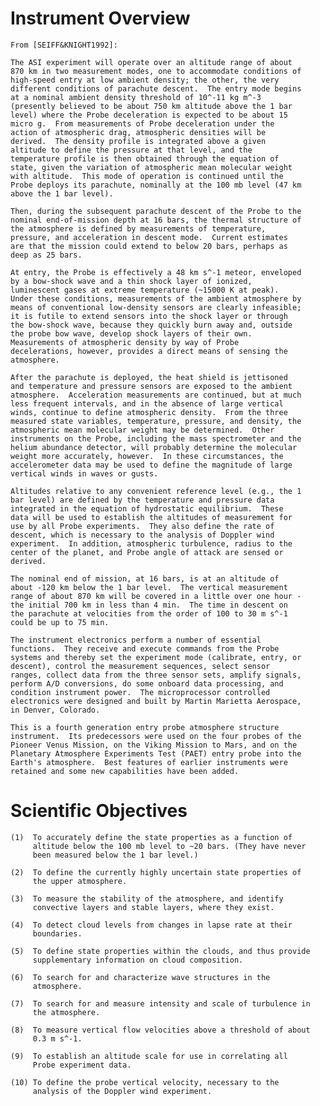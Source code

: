 
 
  Instrument Overview
  ===================
    From [SEIFF&KNIGHT1992]:
 
    The ASI experiment will operate over an altitude range of about
    870 km in two measurement modes, one to accommodate conditions of
    high-speed entry at low ambient density; the other, the very
    different conditions of parachute descent.  The entry mode begins
    at a nominal ambient density threshold of 10^-11 kg m^-3
    (presently believed to be about 750 km altitude above the 1 bar
    level) where the Probe deceleration is expected to be about 15
    micro g.  From measurements of Probe deceleration under the
    action of atmospheric drag, atmospheric densities will be
    derived.  The density profile is integrated above a given
    altitude to define the pressure at that level, and the
    temperature profile is then obtained through the equation of
    state, given the variation of atmospheric mean molecular weight
    with altitude.  This mode of operation is continued until the
    Probe deploys its parachute, nominally at the 100 mb level (47 km
    above the 1 bar level).
 
    Then, during the subsequent parachute descent of the Probe to the
    nominal end-of-mission depth at 16 bars, the thermal structure of
    the atmosphere is defined by measurements of temperature,
    pressure, and acceleration in descent mode.  Current estimates
    are that the mission could extend to below 20 bars, perhaps as
    deep as 25 bars.
 
    At entry, the Probe is effectively a 48 km s^-1 meteor, enveloped
    by a bow-shock wave and a thin shock layer of ionized,
    luminescent gases at extreme temperature (~15000 K at peak).
    Under these conditions, measurements of the ambient atmosphere by
    means of conventional low-density sensors are clearly infeasible;
    it is futile to extend sensors into the shock layer or through
    the bow-shock wave, because they quickly burn away and, outside
    the probe bow wave, develop shock layers of their own.
    Measurements of atmospheric density by way of Probe
    decelerations, however, provides a direct means of sensing the
    atmosphere.
 
    After the parachute is deployed, the heat shield is jettisoned
    and temperature and pressure sensors are exposed to the ambient
    atmosphere.  Acceleration measurements are continued, but at much
    less frequent intervals, and in the absence of large vertical
    winds, continue to define atmospheric density.  From the three
    measured state variables, temperature, pressure, and density, the
    atmospheric mean molecular weight may be determined.  Other
    instruments on the Probe, including the mass spectrometer and the
    helium abundance detector, will probably determine the molecular
    weight more accurately, however.  In these circumstances, the
    accelerometer data may be used to define the magnitude of large
    vertical winds in waves or gusts.
 
    Altitudes relative to any convenient reference level (e.g., the 1
    bar level) are defined by the temperature and pressure data
    integrated in the equation of hydrostatic equilibrium.  These
    data will be used to establish the altitudes of measurement for
    use by all Probe experiments.  They also define the rate of
    descent, which is necessary to the analysis of Doppler wind
    experiment.  In addition, atmospheric turbulence, radius to the
    center of the planet, and Probe angle of attack are sensed or
    derived.
 
    The nominal end of mission, at 16 bars, is at an altitude of
    about -120 km below the 1 bar level.  The vertical measurement
    range of about 870 km will be covered in a little over one hour -
    the initial 700 km in less than 4 min.  The time in descent on
    the parachute at velocities from the order of 100 to 30 m s^-1
    could be up to 75 min.
 
    The instrument electronics perform a number of essential
    functions.  They receive and execute commands from the Probe
    systems and thereby set the experiment mode (calibrate, entry, or
    descent), control the measurement sequences, select sensor
    ranges, collect data from the three sensor sets, amplify signals,
    perform A/D conversions, do some onboard data processing, and
    condition instrument power.  The microprocessor controlled
    electronics were designed and built by Martin Marietta Aerospace,
    in Denver, Colorado.
 
    This is a fourth generation entry probe atmosphere structure
    instrument.  Its predecessors were used on the four probes of the
    Pioneer Venus Mission, on the Viking Mission to Mars, and on the
    Planetary Atmosphere Experiments Test (PAET) entry probe into the
    Earth's atmosphere.  Best features of earlier instruments were
    retained and some new capabilities have been added.
 
 
  Scientific Objectives
  =====================
    (1)  To accurately define the state properties as a function of
         altitude below the 100 mb level to ~20 bars. (They have never
         been measured below the 1 bar level.)
 
    (2)  To define the currently highly uncertain state properties of
         the upper atmosphere.
 
    (3)  To measure the stability of the atmosphere, and identify
         convective layers and stable layers, where they exist.
 
    (4)  To detect cloud levels from changes in lapse rate at their
         boundaries.
 
    (5)  To define state properties within the clouds, and thus provide
         supplementary information on cloud composition.
 
    (6)  To search for and characterize wave structures in the
         atmosphere.
 
    (7)  To search for and measure intensity and scale of turbulence in
         the atmosphere.
 
    (8)  To measure vertical flow velocities above a threshold of about
         0.3 m s^-1.
 
    (9)  To establish an altitude scale for use in correlating all
         Probe experiment data.
 
    (10) To define the probe vertical velocity, necessary to the
         analysis of the Doppler wind experiment.

        